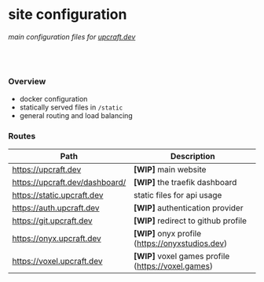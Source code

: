 # site configuration

###### *main configuration files for [upcraft.dev](https://upcraft.dev)*

<br />

### Overview

- docker configuration
- statically served files in `/static`
- general routing and load balancing



### Routes

| Path                           | Description                                         |
| ------------------------------ | --------------------------------------------------- |
| https://upcraft.dev            | **[WIP]** main website                              |
| https://upcraft.dev/dashboard/ | **[WIP]** the traefik dashboard                     |
| https://static.upcraft.dev     | static files for api usage                          |
| https://auth.upcraft.dev       | **[WIP]** authentication provider                   |
| https://git.upcraft.dev        | **[WIP]** redirect to github profile                |
| https://onyx.upcraft.dev       | **[WIP]** onyx profile (https://onyxstudios.dev)    |
| https://voxel.upcraft.dev      | **[WIP]** voxel games profile (https://voxel.games) |


